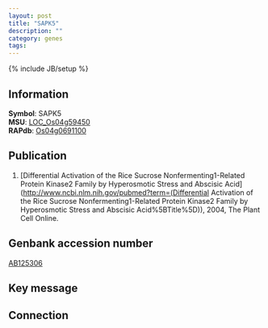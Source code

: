```yaml
---
layout: post
title: "SAPK5"
description: ""
category: genes
tags: 
---
```

{% include JB/setup %}

## Information
__Symbol__: SAPK5  
__MSU__: [LOC_Os04g59450](http://rice.plantbiology.msu.edu/cgi-bin/ORF_infopage.cgi?orf=LOC_Os04g59450)  
__RAPdb__: [Os04g0691100](http://rapdb.dna.affrc.go.jp/viewer/gbrowse_details/irgsp1?name=Os04g0691100)  

## Publication
1. [Differential Activation of the Rice Sucrose Nonfermenting1-Related Protein Kinase2 Family by Hyperosmotic Stress and Abscisic Acid](http://www.ncbi.nlm.nih.gov/pubmed?term=(Differential Activation of the Rice Sucrose Nonfermenting1-Related Protein Kinase2 Family by Hyperosmotic Stress and Abscisic Acid%5BTitle%5D)), 2004, The Plant Cell Online.

## Genbank accession number
[AB125306](http://www.ncbi.nlm.nih.gov/nuccore/AB125306)

## Key message

## Connection


